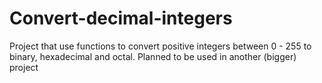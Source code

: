 # Convert-decimal-integers
Project that use functions to convert positive integers between 0 - 255 to binary, hexadecimal and octal. Planned to be used in another (bigger) project

